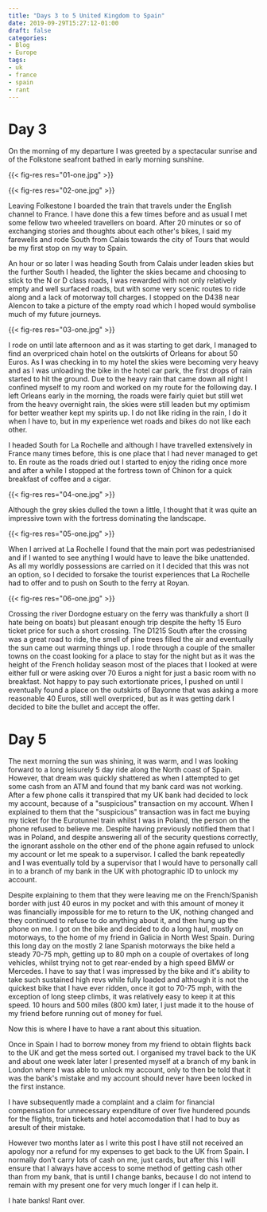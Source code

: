 ```yaml
---
title: "Days 3 to 5 United Kingdom to Spain"
date: 2019-09-29T15:27:12-01:00
draft: false
categories:
- Blog
- Europe
tags:
- uk
- france
- spain
- rant
---
```


# Day 3

On the morning of my departure I was greeted by a spectacular sunrise and of the Folkstone seafront bathed in early morning sunshine.

{{< fig-res res="01-one.jpg" >}}

{{< fig-res res="02-one.jpg" >}}

Leaving Folkestone I boarded the train that travels under the English channel to France. I have done this a few times before and as usual I met some fellow two wheeled travellers on board. After 20 minutes or so of exchanging stories and thoughts about each other's bikes, I said my farewells and rode South from Calais towards the city of Tours that would be my first stop on my way to Spain. 

An hour or so later I was heading South from Calais under leaden skies but the further South I headed, the lighter the skies became and choosing to stick to the N or D class roads, I was rewarded with not only relatively empty and well surfaced roads, but with some very scenic routes to ride along and a lack of motorway toll charges. I stopped on the D438 near Alencon to take a picture of the empty road which I hoped would symbolise much of my future journeys.

{{< fig-res res="03-one.jpg" >}}

I rode on until late afternoon and as it was starting to get dark, I managed to find an overpriced chain hotel on the outskirts of Orleans for about 50 Euros. As I was checking in to my hotel the skies were becoming very heavy and as I was unloading the bike in the hotel car park, the first drops of rain started to hit the ground. Due to the heavy rain that came down all night I confined myself to my room and worked on my route for the following day. I left Orleans early in the morning, the roads were fairly quiet but still wet from the heavy overnight rain, the skies were still leaden but my optimism for better weather kept my spirits up. I do not like riding in the rain, I do it when I have to, but in my experience wet roads and bikes do not like each other.

I headed South for La Rochelle and although I have travelled extensively in France many times before, this is one place that I had never managed to get to. En route as the roads dried out I started to enjoy the riding once more and after a while I stopped at the fortress town of Chinon for a quick breakfast of coffee and a cigar.

{{< fig-res res="04-one.jpg" >}}

Although the grey skies dulled the town a little, I thought that it was quite an impressive town with the fortress dominating the landscape.

{{< fig-res res="05-one.jpg" >}}

When I arrived at La Rochelle I found that the main port was pedestrianised and if I wanted to see anything I would have to leave the bike unattended. As all my worldly possessions are carried on it I decided that this was not an option, so I decided to forsake the tourist experiences that La Rochelle had to offer and to push on South to the ferry at Royan.

{{< fig-res res="06-one.jpg" >}}

Crossing the river Dordogne estuary on the ferry was thankfully a short (I hate being on boats) but pleasant enough trip despite the hefty 15 Euro ticket price for such a short crossing. The D1215 South after the crossing was a great road to ride, the smell of pine trees filled the air and eventually the sun came out warming things up. I rode through a couple of the smaller towns on the coast looking for a place to stay for the night but as it was the height of the French holiday season most of the places that I looked at were either full or were asking over 70 Euros a night for just a basic room with no breakfast. Not happy to pay such extortionate prices, I pushed on until I eventually found a place on the outskirts of Bayonne that was asking a more reasonable 40 Euros, still well overpriced, but as it was getting dark I decided to bite the bullet and accept the offer.

# Day 5

The next morning the sun was shining, it was warm, and I was looking forward to a long leisurely 5 day ride along the North coast of Spain. However, that dream was quickly shattered as when I attempted to get some cash from an ATM and found that my bank card was not working. After a few phone calls it transpired that my UK bank had decided to lock my account, because of a "suspicious" transaction on my account. When I explained to them that the "suspicious" transaction was in fact me buying my ticket for the Eurotunnel train whilst I was in Poland, the person on the phone refused to believe me. Despite having previously notified them that I was in Poland, and despite answering all of the security questions correctly, the ignorant asshole on the other end of the phone again refused to unlock my account or let me speak to a supervisor. I called the bank repeatedly and I was eventually told by a supervisor that I would have to personally call in to a branch of my bank in the UK with photographic ID to unlock my account. 

Despite explaining to them that they were leaving me on the French/Spanish border with just 40 euros in my pocket and with this amount of money it was financially impossible for me to return to the UK, nothing changed and they continued to refuse to do anything about it, and then hung up the phone on me. I got on the bike and decided to do a long haul, mostly on motorways, to the home of my friend in Galicia in North West Spain. During this long day on the mostly 2 lane Spanish motorways the bike held a steady 70-75 mph, getting up to 80 mph on a couple of overtakes of long vehicles, whilst trying not to get rear-ended by a high speed BMW or Mercedes. I have to say that I was impressed by the bike and it's ability to take such sustained high revs while fully loaded and although it is not the quickest bike that I have ever ridden, once it got to 70-75 mph, with the exception of long steep climbs, it was relatively easy to keep it at this speed. 10 hours and 500 miles (800 km) later, I just made it to the house of my friend before running out of money for fuel.

Now this is where I have to have a rant about this situation.

Once in Spain I had to borrow money from my friend to obtain flights back to the UK and get the mess sorted out. I organised my travel back to the UK and about one week later later I presented myself at a branch of my bank in London where I was able to unlock my account, only to then be told that it was the bank's mistake and my account should never have been locked in the first instance.

I have subsequently made a complaint and a claim for financial compensation for unnecessary expenditure of over five hundered pounds for the flights, train tickets and hotel accomodation that I had to buy as aresult of their mistake.

However two months later as I write this post I have still not received an apology nor a refund for my expenses to get back to the UK from Spain. I normally don't carry lots of cash on me, just cards, but after this I will ensure that I always have access to some method of getting cash other than from my bank, that is until I change banks, because I do not intend to remain with my present one for very much longer if I can help it.

I hate banks! Rant over.